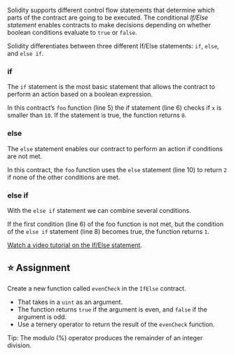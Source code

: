 Solidity supports different control flow statements that determine which parts of the contract are going to be executed. The conditional *If/Else statement* enables contracts to make decisions depending on whether boolean conditions evaluate to `true` or `false`.

Solidity differentiates between three different If/Else statements: `if`, `else`, and `else if`.

### if
The `if` statement is the most basic statement that allows the contract to perform an action based on a boolean expression. 

In this contract’s `foo` function (line 5) the if statement (line 6) checks if `x` is smaller than `10`. If the statement is true, the function returns `0`.

### else
The `else` statement enables our contract to perform an action if conditions are not met.

In this contract, the `foo` function uses the `else` statement (line 10) to return `2` if none of the other conditions are met.

### else if
With the `else if` statement we can combine several conditions.

If the first condition (line 6) of the foo function is not met, but the condition of the `else if` statement (line 8) becomes true, the function returns `1`.

<a href="https://www.youtube.com/watch?v=Ld8bFWXLSfs" target="_blank">Watch a video tutorial on the If/Else statement</a>.

## ⭐️ Assignment
Create a new function called `evenCheck` in the `IfElse` contract. 
- That takes in a `uint` as an argument.
- The function returns `true` if the argument is even, and `false` if the argument is odd.
- Use a ternery operator to return the result of the `evenCheck` function.

Tip: The modulo (%) operator produces the remainder of an integer division.